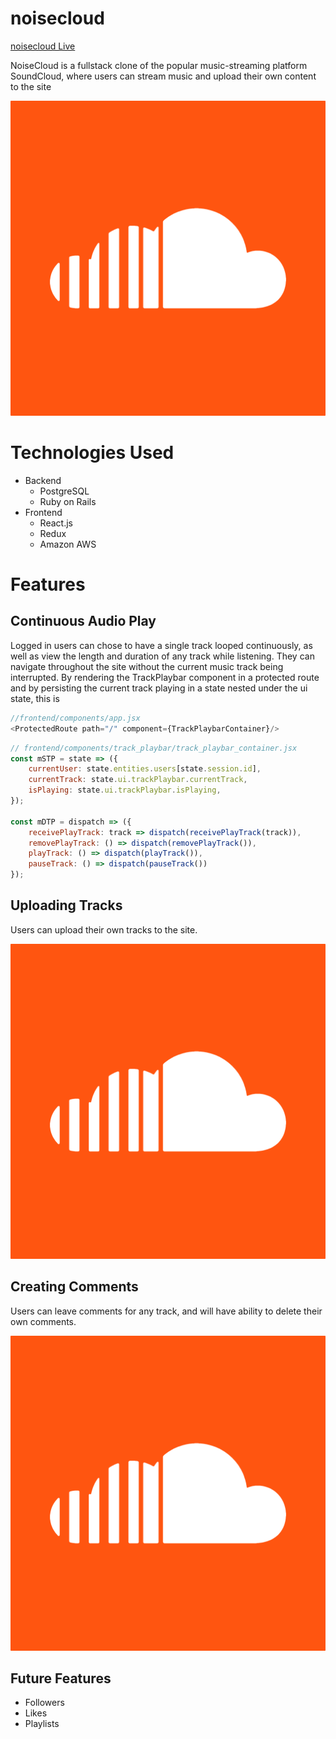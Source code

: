 # noisecloud

[noisecloud Live](https://noisecloud.herokuapp.com/#/)

NoiseCloud is a fullstack clone of the popular music-streaming platform SoundCloud, where users can stream music and upload their own content to the site

<img src="app/assets/images/SoundCloudLogo.png"></img>

# Technologies Used
* Backend
  * PostgreSQL
  * Ruby on Rails
* Frontend
  * React.js
  * Redux
  * Amazon AWS

# Features
## Continuous Audio Play

Logged in users can chose to have a single track looped continuously, as well as view the length and duration of any track while listening. They can navigate throughout the site without the current music track being interrupted. By rendering the TrackPlaybar component in a protected route and by persisting the current track playing in a state nested under the ui state, this is

```javascript
//frontend/components/app.jsx
<ProtectedRoute path="/" component={TrackPlaybarContainer}/>
```
```javascript
// frontend/components/track_playbar/track_playbar_container.jsx
const mSTP = state => ({
    currentUser: state.entities.users[state.session.id],
    currentTrack: state.ui.trackPlaybar.currentTrack,
    isPlaying: state.ui.trackPlaybar.isPlaying,
});

const mDTP = dispatch => ({
    receivePlayTrack: track => dispatch(receivePlayTrack(track)),
    removePlayTrack: () => dispatch(removePlayTrack()), 
    playTrack: () => dispatch(playTrack()),
    pauseTrack: () => dispatch(pauseTrack())
});

```
## Uploading Tracks

Users can upload their own tracks to the site. 

<img src="app/assets/images/SoundCloudLogo.png"></img>

## Creating Comments

Users can leave comments for any track, and will have ability to delete their own comments.

<img src="app/assets/images/SoundCloudLogo.png"></img>

## Future Features
* Followers 
* Likes
* Playlists
